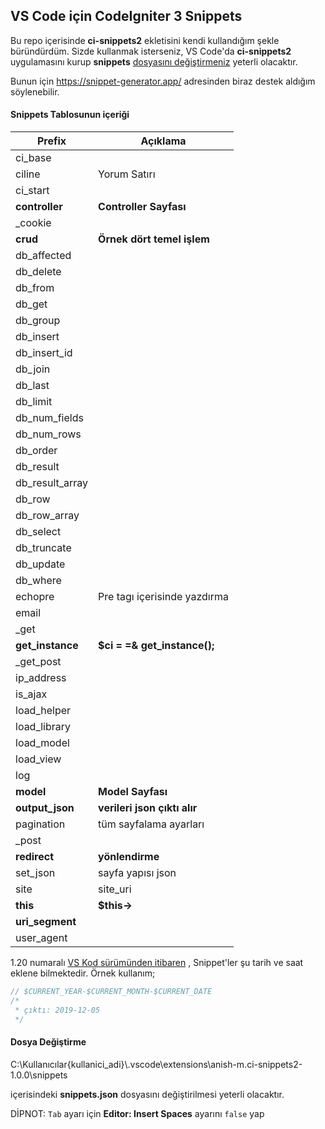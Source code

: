 ## VS Code için CodeIgniter 3 Snippets

Bu repo içerisinde  **ci-snippets2** ekletisini kendi kullandığım şekle büründürdüm. Sizde kullanmak isterseniz, VS Code'da **ci-snippets2** uygulamasını kurup **snippets** [dosyasını değiştirmeniz](#dosya-değiştirme) yeterli olacaktır.

Bunun için https://snippet-generator.app/ adresinden biraz destek aldığım söylenebilir.

#### Snippets Tablosunun içeriği

| Prefix           | Açıklama                     |
| ---------------- | ---------------------------- |
| ci_base          |                              |
| ciline           | Yorum Satırı                 |
| ci_start         |                              |
| **controller**   | **Controller Sayfası**       |
| _cookie          |                              |
| **crud**         | **Örnek dört temel işlem**   |
| db_affected      |                              |
| db_delete        |                              |
| db_from          |                              |
| db_get           |                              |
| db_group         |                              |
| db_insert        |                              |
| db_insert_id     |                              |
| db_join          |                              |
| db_last          |                              |
| db_limit         |                              |
| db_num_fields    |                              |
| db_num_rows      |                              |
| db_order         |                              |
| db_result        |                              |
| db_result_array  |                              |
| db_row           |                              |
| db_row_array     |                              |
| db_select        |                              |
| db_truncate      |                              |
| db_update        |                              |
| db_where         |                              |
| echopre          | Pre tagı içerisinde yazdırma |
| email            |                              |
| _get             |                              |
| **get_instance** | **$ci = =& get_instance();** |
| _get_post        |                              |
| ip_address       |                              |
| is_ajax          |                              |
| load_helper      |                              |
| load_library     |                              |
| load_model       |                              |
| load_view        |                              |
| log              |                              |
| **model**        | **Model Sayfası**            |
| **output_json**  | **verileri json çıktı alır** |
| pagination       | tüm sayfalama ayarları       |
| _post            |                              |
| **redirect**     | **yönlendirme**              |
| set_json         | sayfa yapısı json            |
| site             | site_uri                     |
| **this**         | **$this->**                  |
| **uri_segment**  |                              |
| user_agent       |                              |

 1.20 numaralı [VS Kod sürümünden itibaren](https://code.visualstudio.com/updates/v1_20#_more-snippet-variables) , Snippet'ler şu tarih ve saat eklene bilmektedir. Örnek kullanım;

```js
// $CURRENT_YEAR-$CURRENT_MONTH-$CURRENT_DATE
/*
 * çıktı: 2019-12-05
 */
```

#### Dosya Değiştirme

C:\Kullanıcılar\{kullanici_adi}\\.vscode\extensions\anish-m.ci-snippets2-1.0.0\snippets

içerisindeki **snippets.json** dosyasını değiştirilmesi yeterli olacaktır.



DİPNOT: `Tab` ayarı için  **Editor: Insert Spaces** ayarını `false` yap
